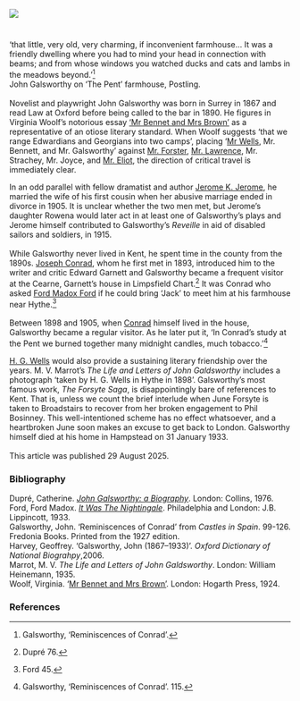 <a href="https://www.kent-maps.online"><img src="https://kent-map.github.io/mdpress/juncture/ve-button.png"></a>
<param ve-config title="John Galsworthy 14 August 1867–1933" author="Professor Carolyn Oulton" layout="vtl" banner="https://raw.githubusercontent.com/kent-map/images/main/banners/19c.jpg">

#

‘that little, very old, very charming, if inconvenient farmhouse… It was a friendly dwelling where you had to mind your head in connection with beams; and from whose windows you watched ducks and cats and lambs in the meadows beyond.’[^ref1]   
John Galsworthy on ‘The Pent’ farmhouse, Postling.
<br><br>
Novelist and playwright John Galsworthy was born in Surrey in 1867 and read Law at Oxford before being called to the bar in 1890. He figures in Virginia Woolf’s notorious essay [‘Mr Bennet and Mrs Brown’](https://www.gutenberg.org/ebooks/63022) as a representative of an otiose literary standard. When Woolf suggests ‘that we range Edwardians and Georgians into two camps’, placing ‘[Mr Wells](20c/20c-wellshg-biography/), Mr. Bennett, and Mr. Galsworthy’ against [Mr. Forster](/20c/20c-forster-em-biography/), [Mr. Lawrence](/20c/20c-lawrence-biography/), Mr. Strachey, Mr. Joyce, and [Mr. Eliot](/20c/20c-eliot-biography/), the direction of critical travel is immediately clear.
<param ve-image url="https://upload.wikimedia.org/wikipedia/commons/4/4d/John_Galsworthy_2.jpg" label="John Galsworthy" attribution="1, Public domain, via Wikimedia Commons">

In an odd parallel with fellow dramatist and author [Jerome K. Jerome](/19c/19c-jerome-biography/), he married the wife of his first cousin when her abusive marriage ended in divorce in 1905. It is unclear whether the two men met, but Jerome’s daughter Rowena would later act in at least one of Galsworthy’s plays and Jerome himself contributed to Galsworthy’s _Reveille_ in aid of disabled sailors and soldiers, in 1915.
<br><br>
While Galsworthy never lived in Kent, he spent time in the county from the 1890s. [Joseph Conrad](/19c/19c-conrad-biography/), whom he first met in 1893, introduced him to the writer and critic Edward Garnett and Galsworthy became a frequent visitor at the Cearne, Garnett’s house in Limpsfield Chart.[^ref2]  It was Conrad who asked [Ford Madox Ford]() if he could bring ‘Jack’ to meet him at his farmhouse near Hythe.[^ref3]  
<br>
Between 1898 and 1905, when [Conrad]( /19c/19c-conrad-biography/) himself lived in the house, Galsworthy became a regular visitor. As he later put it, ‘In Conrad’s study at the Pent we burned together many midnight candles, much tobacco.’[^ref4]

[H. G. Wells](20c/20c-wellshg-biography/) would also provide a sustaining literary friendship over the years. M. V. Marrot’s _The Life and Letters of John Galdsworthy_ includes a photograph ‘taken by H. G. Wells in Hythe in 1898’.
Galsworthy’s most famous work,  _The Forsyte Saga_, is disappointingly bare of references to Kent. That is, unless we count the brief interlude when June Forsyte is taken to Broadstairs to recover from her broken engagement to Phil Bosinney. This well-intentioned scheme has no effect whatsoever, and a heartbroken June soon makes an excuse to get back to London.
Galsworthy himself died at his home in Hampstead on 31 January 1933.
<br><br>
This article was published 29 August 2025.
<param ve-image url="https://upload.wikimedia.org/wikipedia/commons/e/eb/Broadstairs_Jetty.jpg" label="Broadstairs Jetty c.1912" attribution="Nic Costa Archive">

### Bibliography 
Dupré, Catherine. [_John Galsworthy: a Biography_]( https://archive.org/details/johngalsworthybi0000dupr/mode/2up). London: Collins, 1976.   
Ford, Ford Madox. [_It Was The Nightingale_](https://archive.org/details/itwasnightingale0000ford_i3y5/page/44/mode/2up). Philadelphia and London: J.B. Lippincott, 1933.   
Galsworthy, John. ‘Reminiscences of Conrad’ from _Castles in Spain_. 99-126. Fredonia Books. Printed from the 1927 edition.  
Harvey, Geoffrey. ‘Galsworthy, John (1867–1933)’. _Oxford Dictionary of National Biograhpy_,2006.   
Marrot, M. V. _The Life and Letters of John Galdsworthy_. London: William Heinemann, 1935.   
Woolf, Virginia. ‘[Mr Bennet and Mrs Brown’](https://www.gutenberg.org/ebooks/63022). London: Hogarth Press, 1924.   

### References

[^ref1]:  Galsworthy, ‘Reminiscences of Conrad’. 
[^ref2]:  Dupré 76.
[^ref3]:  Ford 45.
[^ref4]:  Galsworthy, ‘Reminiscences of Conrad’. 115.
